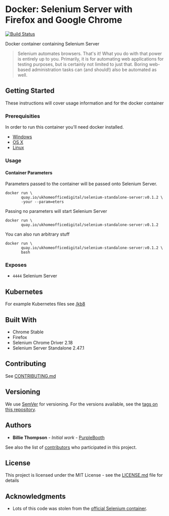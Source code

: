 # Docker: Selenium Server with Firefox and Google Chrome

[![Build Status](https://travis-ci.org/UKHomeOffice/docker-selenium-standalone-server.svg?branch=master)](https://travis-ci.org/UKHomeOffice/docker-selenium-standalone-server)

Docker container containing Selenium Server

> Selenium automates browsers. That's it! What you do with that power is entirely up to you. 
> Primarily, it is for automating web applications for testing purposes, but is certainly not 
> limited to just that. Boring web-based administration tasks can (and should!) also be automated as
> well.

## Getting Started

These instructions will cover usage information and for the docker container 

### Prerequisities


In order to run this container you'll need docker installed.

* [Windows](https://docs.docker.com/windows/started)
* [OS X](https://docs.docker.com/mac/started/)
* [Linux](https://docs.docker.com/linux/started/)

### Usage

#### Container Parameters

Parameters passed to the container will be passed onto Selenium Server.

```shell
docker run \
       quay.io/ukhomeofficedigital/selenium-standalone-server:v0.1.2 \
       -your --param=eters
```

Passing no parameters will start Selenium Server

```shell
docker run \
       quay.io/ukhomeofficedigital/selenium-standalone-server:v0.1.2
```

You can also run arbitrary stuff

```shell
docker run \
       quay.io/ukhomeofficedigital/selenium-standalone-server:v0.1.2 \
       bash
```

### Exposes

* `4444` Selenium Server 

## Kubernetes

For example Kubernetes files see [/kb8](/kb8)

## Built With

* Chrome Stable
* Firefox
* Selenium Chrome Driver 2.18
* Selenium Server Standalone 2.47.1

## Contributing

See [CONTRIBUTING.md](CONTRIBUTING.md)

## Versioning

We use [SemVer](http://semver.org/) for versioning. For the versions available, see the 
[tags on this repository][tags]. 

[tags]: https://github.com/UKHomeOffice/docker-selenium-standalone-server/tags

## Authors

* **Billie Thompson** - *Initial work* - [PurpleBooth](https://github.com/PurpleBooth)

See also the list of [contributors][contrib] who participated in this project.

[contrib]: https://github.com/UKHomeOffice/docker-selenium-standalone-server/contributors

## License

This project is licensed under the MIT License - see the [LICENSE.md](LICENSE.md) file for details

## Acknowledgments

* Lots of this code was stolen from the 
  [official Selenium container](https://github.com/SeleniumHQ/docker-selenium).
